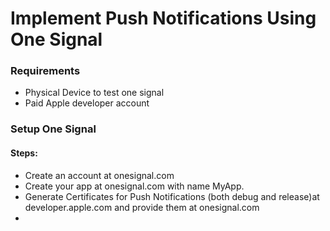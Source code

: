 # Implement Push Notifications Using One Signal

### Requirements
* Physical Device to test one signal
* Paid Apple developer account

### Setup One Signal
#### Steps:
   * Create an account at onesignal.com
   * Create your app at onesignal.com with name MyApp.
   * Generate Certificates for Push Notifications (both debug and release)at developer.apple.com and provide them at onesignal.com
   * 